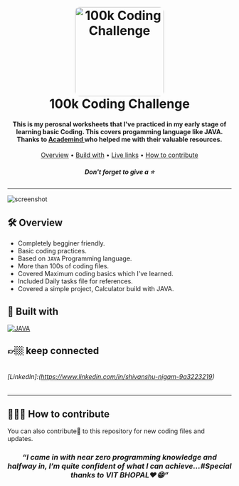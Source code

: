 <h1 align="center">
  <br>
  <a href="https://www.youtube.com/watch?v=pDmEYRhyusU&list=PLY-ecO2csVHeKaBI7lAM1jbIPU8K6fUxY"><img src="https://niranjan4r.github.io/Crossroads/img/pic1.JPG" alt="100k Coding Challenge" width="200" style="border-radius:10px"></a>
  <br>
  100k Coding Challenge
  <br>
</h1>

<h4 align="center">This is my perosnal worksheets that I've practiced in my early stage of learning basic Coding. This covers progamming language like JAVA. Thanks to <a href="https://youtu.be/i9uAgkKEuNU/" target="_blank">Academind
</a> who helped me with their valuable resources.</h4>

<p align="center">
  <a href="#🛠-overview">Overview</a> •
  <a href="#🚀-built-with">Build with</a> •
  <a href="#👉🏼-links">Live links</a> •
  <a href="#🧑🏽‍💻-how-to-contribute">How to contribute</a>
</p>
<h5 align="center">Don't forget to give a ⭐️ </h5>
<hr>

![screenshot](Assets/preview.gif)


## 🛠 Overview

- Completely begginer friendly.
- Basic coding practices.
- Based on `JAVA` Programming language.
- More than 100s of coding files.
- Covered Maximum coding basics which I've learned.
- Included Daily tasks file for references.
- Covered a simple project, Calculator build with JAVA.

## 🚀 Built with

[![JAVA][JAVA]][JAVA-url]

## 👉🏼 keep connected 

<h6>

<i class="fa fa-linkedin-square" style="font-size:48px;color:red"></i>
<br>[LinkedIn]:(https://www.linkedin.com/in/shivanshu-nigam-9a3223219)</h6>

<hr>

## 🧑🏽‍💻 How to contribute

You can also contribute🚀 to this repository for new coding files and updates.




<h3 align="center"><i><q>I came in with near zero programming knowledge and halfway in, I’m quite confident of what I can achieve...#Special thanks to VIT BHOPAL❤️😁</q></i></h3>

[JAVA]: https://img.shields.io/badge/java-F8981C?style=for-the-badge&logo=java&logoColor=0456F3
[JAVA-url]: https://developer.mozilla.org/en-US/docs/Web/CSS
